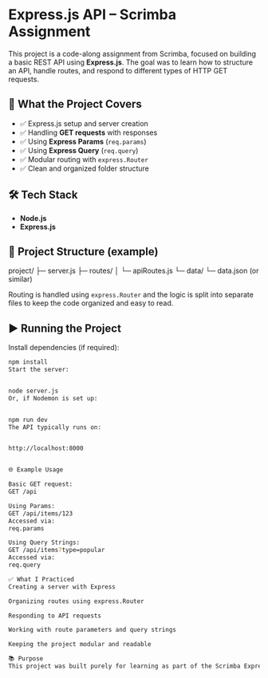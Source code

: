 # Express.js API – Scrimba Assignment

This project is a code-along assignment from Scrimba, focused on building a basic REST API using **Express.js**. The goal was to learn how to structure an API, handle routes, and respond to different types of HTTP GET requests.

## 🚀 What the Project Covers

- ✅ Express.js setup and server creation
- ✅ Handling **GET requests** with responses
- ✅ Using **Express Params** (`req.params`)
- ✅ Using **Express Query** (`req.query`)
- ✅ Modular routing with `express.Router`
- ✅ Clean and organized folder structure

## 🛠 Tech Stack

- **Node.js**
- **Express.js**

## 📁 Project Structure (example)

project/
├─ server.js
├─ routes/
│ └─ apiRoutes.js
└─ data/
└─ data.json (or similar)

Routing is handled using `express.Router` and the logic is split into separate files to keep the code organized and easy to read.

## ▶️ Running the Project

Install dependencies (if required):

```bash
npm install
Start the server:


node server.js
Or, if Nodemon is set up:


npm run dev
The API typically runs on:


http://localhost:8000


🌐 Example Usage

Basic GET request:
GET /api

Using Params:
GET /api/items/123
Accessed via:
req.params

Using Query Strings:
GET /api/items?type=popular
Accessed via:
req.query

✅ What I Practiced
Creating a server with Express

Organizing routes using express.Router

Responding to API requests

Working with route parameters and query strings

Keeping the project modular and readable

📚 Purpose
This project was built purely for learning as part of the Scrimba Express.js course. It serves as a foundation for building more advanced APIs in the future.

```
